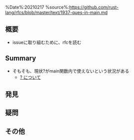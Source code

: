 %Date%:20210217
%source%:https://github.com/rust-lang/rfcs/blob/master/text/1937-ques-in-main.md

## 概要
* issueに取り組むために、rfcを読む

## Summary
* そもそも、現状?がmain関数内で使えないという状況がある
  * [? について](http://web.mit.edu/rust-lang_v1.25/arch/amd64_ubuntu1404/share/doc/rust/html/reference/expressions/operator-expr.html#the-question-mark-operator)
## 発見

## 疑問

## その他
